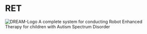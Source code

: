 # RET
![DREAM-Logo](/images/dream-sign1.jpg)
A complete system for conducting Robot Enhanced Therapy for children with Autism Spectrum Disorder

